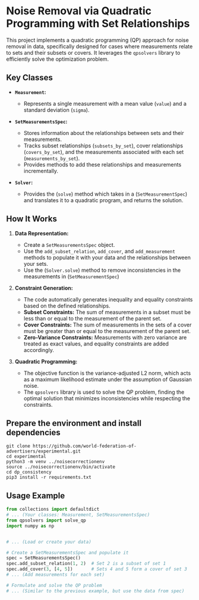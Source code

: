 # Noise Removal via Quadratic Programming with Set Relationships

This project implements a quadratic programming (QP) approach for noise removal in data, specifically designed for cases where measurements relate to sets and their subsets or covers. It leverages the `qpsolvers` library to efficiently solve the optimization problem.

## Key Classes 

- **`Measurement`:**
   - Represents a single measurement with a mean value (`value`) and a standard deviation (`sigma`).

- **`SetMeasurementsSpec`:**
   - Stores information about the relationships between sets and their measurements.
   - Tracks subset relationships (`subsets_by_set`), cover relationships (`covers_by_set`), and the measurements associated with each set (`measurements_by_set`).
   - Provides methods to add these relationships and measurements incrementally.

- **`Solver`:**
   - Provides the (`solve`) method which takes in a (`SetMeasurementSpec`) and translates it to a quadratic program, and returns the solution.


## How It Works

1. **Data Representation:**
   - Create a `SetMeasurementsSpec` object.
   - Use the `add_subset_relation`, `add_cover`, and `add_measurement` methods to populate it with your data and the relationships between your sets.
   - Use the (`Solver.solve`) method to remove inconsistencies in the measurements in (`SetMeasurementSpec`)

2. **Constraint Generation:**
   - The code automatically generates inequality and equality constraints based on the defined relationships.
   - **Subset Constraints:** The sum of measurements in a subset must be less than or equal to the measurement of the parent set.
   - **Cover Constraints:** The sum of measurements in the sets of a cover must be greater than or equal to the measurement of the parent set.
   - **Zero-Variance Constraints:** Measurements with zero variance are treated as exact values, and equality constraints are added accordingly.

3. **Quadratic Programming:**
   - The objective function is the variance-adjusted L2 norm, which acts as a maximum likelihood estimate under the assumption of Gaussian noise.
   - The `qpsolvers` library is used to solve the QP problem, finding the optimal solution that minimizes inconsistencies while respecting the constraints.



## Prepare the environment and install dependencies 

```
git clone https://github.com/world-federation-of-advertisers/experimental.git
cd experimental
python3 -m venv ../noisecorrectionenv
source ../noisecorrectionenv/bin/activate
cd dp_consistency
pip3 install -r requirements.txt 
```

## Usage Example

```python
from collections import defaultdict
# ... (Your classes: Measurement, SetMeasurementsSpec)
from qpsolvers import solve_qp
import numpy as np


# ... (Load or create your data)

# Create a SetMeasurementsSpec and populate it
spec = SetMeasurementsSpec()
spec.add_subset_relation(1, 2)  # Set 2 is a subset of set 1
spec.add_cover(3, [4, 5])       # Sets 4 and 5 form a cover of set 3
# ... (Add measurements for each set)

# Formulate and solve the QP problem
# ... (Similar to the previous example, but use the data from spec)
